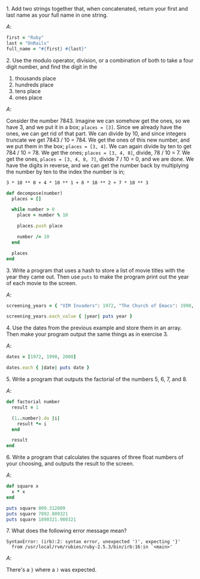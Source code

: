 $1.$ Add two strings together that, when concatenated, return your first and last name as your full name in one string.

$A:$

```ruby
first = "Ruby"
last = "OnRails"
full_name = "#{first} #{last}"
```

$2.$ Use the modulo operator, division, or a combination of both to take a four digit number, and find the digit in the

1. thousands place
2. hundreds place
3. tens place
4. ones place

$A:$

Consider the number 7843. Imagine we can somehow get the ones, so we have 3, and we put it in a box; `places = [3]`. Since we already have the ones, we can get rid of that part. We can divide by 10, and since integers truncate we get 7843 / 10 = 784. We get the ones of this new number, and we put them in the box; `places = [3, 4]`. We can again divide by ten to get 784 / 10 = 78. We get the ones; `places = [3, 4, 8]`, divide, 78 / 10 = 7. We get the ones, `places = [3, 4, 8, 7]`, divide 7 / 10 = 0, and we are done. We have the digits in reverse, and we can get the number back by multiplying the number by ten to the index the number is in;

```
3 * 10 ** 0 + 4 * 10 ** 1 + 8 * 10 ** 2 + 7 * 10 ** 3
```

```ruby
def decompose(number)
  places = []

  while number > 0
    place = number % 10

    places.push place

    number /= 10
  end

  places
end
```

$3.$ Write a program that uses a hash to store a list of movie titles with the year they came out. Then use `puts` to make the program print out the year of each movie to the screen.

$A:$

```ruby
screening_years = { "VIM Invaders": 1972, "The Church of Emacs": 1990, "The JavaScript Menace": 2008 }

screening_years.each_value { |year| puts year }
```

$4.$ Use the dates from the previous example and store them in an array. Then make your program output the same things as in exercise 3.

$A:$

```ruby
dates = [1972, 1990, 2008]

dates.each { |date| puts date }
```

$5.$ Write a program that outputs the factorial of the numbers 5, 6, 7, and 8.

$A:$

```ruby
def factorial number
  result = 1

  (1..number).do |i|
    result *= i
  end

  result
end
```

$6.$ Write a program that calculates the squares of three float numbers of your choosing, and outputs the result to the screen.

$A:$

```ruby
def square x
  x * x
end

puts square 809.312809
puts square 7892.809321
puts square 1890321.980321
```

$7.$ What does the following error message mean?

```
SyntaxError: (irb):2: syntax error, unexpected ')', expecting '}'
  from /usr/local/rvm/rubies/ruby-2.5.3/bin/irb:16:in `<main>'
```

$A:$

There's a `}` where a `)` was expected.
